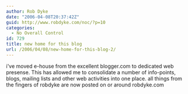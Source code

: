 ```yaml
---
author: Rob Dyke
date: "2006-04-08T20:37:42Z"
guid: http://www.robdyke.com/noc/?p=10
categories:
  - No Overall Control
id: 729
title: new home for this blog
url: /2006/04/08/new-home-for-this-blog-2/
---
```

i've moved e-house from the excellent blogger.com to dedicated web presense. This has allowed me to consolidate a number of info-points, blogs, mailing lists and other web activities into one place. all things from the fingers of robdyke are now posted on or around robdyke.com